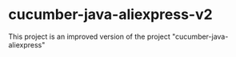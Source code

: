 # cucumber-java-aliexpress-v2
This project is an improved version of the project "cucumber-java-aliexpress"
